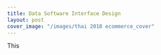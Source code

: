 ```yaml
---
title: Data Software Interface Design
layout: post
cover_image: "/images/thai 2018 ecommerce_cover"
---
```


This
